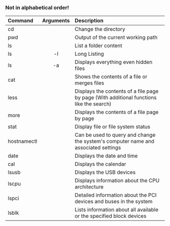 ### Not in alphabetical order!

| Command | Arguments | Description |
| :---         |     :---:      |          :--- |
| cd   |        | Change the directory |
| pwd     |       | Output of the current working path      |
| ls     |       | List a folder content      |
| ls     |   -l    | Long Listing    |
| ls     |   -a    | Displays everything even hidden files     |
| cat    |         | Shows the contents of a file or merges files |
| less    |         | Displays the contents of a file page by page (With additional functions like the search)  |
| more    |         | Displays the contents of a file page by page |
| stat    |         | Display file or file system status |
| hostnamectl    |         | Can be used to query and change the system's computer name and associated settings |
| date    |         | Displays the date and time |
| cal    |         | Displays the calendar |
| lsusb    |         | Displays the USB devices |
| lscpu    |         | Displays information about the CPU architecture |
| lspci    |         | Detailed information about the PCI devices and buses in the system |
| lsblk    |         | Lists information about all available or the specified block devices |
